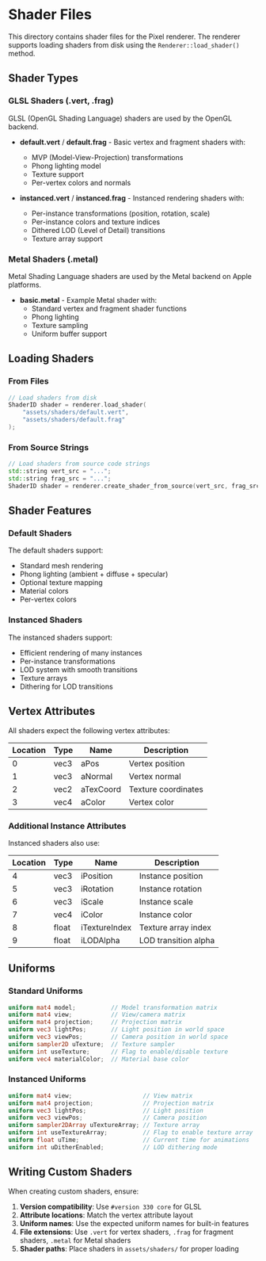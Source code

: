# Shader Files

This directory contains shader files for the Pixel renderer. The renderer supports loading shaders from disk using the `Renderer::load_shader()` method.

## Shader Types

### GLSL Shaders (.vert, .frag)

GLSL (OpenGL Shading Language) shaders are used by the OpenGL backend.

- **default.vert** / **default.frag** - Basic vertex and fragment shaders with:
  - MVP (Model-View-Projection) transformations
  - Phong lighting model
  - Texture support
  - Per-vertex colors and normals

- **instanced.vert** / **instanced.frag** - Instanced rendering shaders with:
  - Per-instance transformations (position, rotation, scale)
  - Per-instance colors and texture indices
  - Dithered LOD (Level of Detail) transitions
  - Texture array support

### Metal Shaders (.metal)

Metal Shading Language shaders are used by the Metal backend on Apple platforms.

- **basic.metal** - Example Metal shader with:
  - Standard vertex and fragment shader functions
  - Phong lighting
  - Texture sampling
  - Uniform buffer support

## Loading Shaders

### From Files

```cpp
// Load shaders from disk
ShaderID shader = renderer.load_shader(
    "assets/shaders/default.vert",
    "assets/shaders/default.frag"
);
```

### From Source Strings

```cpp
// Load shaders from source code strings
std::string vert_src = "...";
std::string frag_src = "...";
ShaderID shader = renderer.create_shader_from_source(vert_src, frag_src);
```

## Shader Features

### Default Shaders

The default shaders support:
- Standard mesh rendering
- Phong lighting (ambient + diffuse + specular)
- Optional texture mapping
- Material colors
- Per-vertex colors

### Instanced Shaders

The instanced shaders support:
- Efficient rendering of many instances
- Per-instance transformations
- LOD system with smooth transitions
- Texture arrays
- Dithering for LOD transitions

## Vertex Attributes

All shaders expect the following vertex attributes:

| Location | Type  | Name      | Description           |
|----------|-------|-----------|----------------------|
| 0        | vec3  | aPos      | Vertex position      |
| 1        | vec3  | aNormal   | Vertex normal        |
| 2        | vec2  | aTexCoord | Texture coordinates  |
| 3        | vec4  | aColor    | Vertex color         |

### Additional Instance Attributes

Instanced shaders also use:

| Location | Type  | Name            | Description              |
|----------|-------|-----------------|-------------------------|
| 4        | vec3  | iPosition       | Instance position       |
| 5        | vec3  | iRotation       | Instance rotation       |
| 6        | vec3  | iScale          | Instance scale          |
| 7        | vec4  | iColor          | Instance color          |
| 8        | float | iTextureIndex   | Texture array index     |
| 9        | float | iLODAlpha       | LOD transition alpha    |

## Uniforms

### Standard Uniforms

```glsl
uniform mat4 model;          // Model transformation matrix
uniform mat4 view;           // View/camera matrix
uniform mat4 projection;     // Projection matrix
uniform vec3 lightPos;       // Light position in world space
uniform vec3 viewPos;        // Camera position in world space
uniform sampler2D uTexture;  // Texture sampler
uniform int useTexture;      // Flag to enable/disable texture
uniform vec4 materialColor;  // Material base color
```

### Instanced Uniforms

```glsl
uniform mat4 view;                    // View matrix
uniform mat4 projection;              // Projection matrix
uniform vec3 lightPos;                // Light position
uniform vec3 viewPos;                 // Camera position
uniform sampler2DArray uTextureArray; // Texture array
uniform int useTextureArray;          // Flag to enable texture array
uniform float uTime;                  // Current time for animations
uniform int uDitherEnabled;           // LOD dithering mode
```

## Writing Custom Shaders

When creating custom shaders, ensure:

1. **Version compatibility**: Use `#version 330 core` for GLSL
2. **Attribute locations**: Match the vertex attribute layout
3. **Uniform names**: Use the expected uniform names for built-in features
4. **File extensions**: Use `.vert` for vertex shaders, `.frag` for fragment shaders, `.metal` for Metal shaders
5. **Shader paths**: Place shaders in `assets/shaders/` for proper loading
